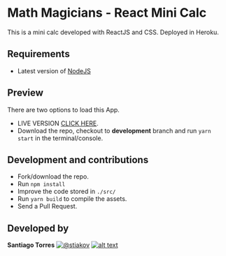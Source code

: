 # Math Magicians - React Mini Calc

This is a mini calc developed with ReactJS and CSS. Deployed in Heroku.

## Requirements

* Latest version of [NodeJS](https://nodejs.org/)
  
## Preview
There are two options to load this App.
* LIVE VERSION  [CLICK HERE](https://math-magician.herokuapp.com/).
* Download the repo, checkout to **development** branch and run `yarn start` in the terminal/console.

## Development and contributions

* Fork/download the repo.
* Run `npm install`
* Improve the code stored in `./src/`
* Run `yarn build` to compile the assets.
* Send a Pull Request.

## Developed by
**Santiago Torres** [![@stiakov][1.2]][2] [![alt text][6.2]][3]


<!-- SOCIAL icons without padding -->
[1.2]: http://i.imgur.com/wWzX9uB.png (twitter icon without padding)
[6.2]: http://i.imgur.com/9I6NRUm.png (github icon without padding)
<!-- links to your social media accounts -->
[2]: http://www.twitter.com/st_iakov
[3]: http://www.github.com/stiakov
<!-- Please don't remove this: Grab your social icons from https://github.com/carlsednaoui/gitsocial -->